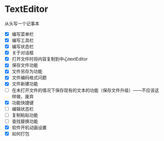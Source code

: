 # TextEditor

从头写一个记事本

* [X] 编写菜单栏
* [X] 编写工具栏
* [X] 编写状态栏
* [X] 关于对话框
* [X] 打开文件时将内容复制到中心textEditor
* [X] 保存文件功能
* [X] 文件另存为功能
* [X] 文件编码格式问题
* [X] 文件新建功能
* [ ] 在未打开文件的情况下保存现有的文本的功能（保存文件升级）——不应该这样做，废弃
* [X] 功能快捷键
* [ ] 编辑状态栏
* [ ] 复制粘贴功能
* [ ] 查找替换功能
* [X] 软件开机动画设置
* [X] 如何打包
